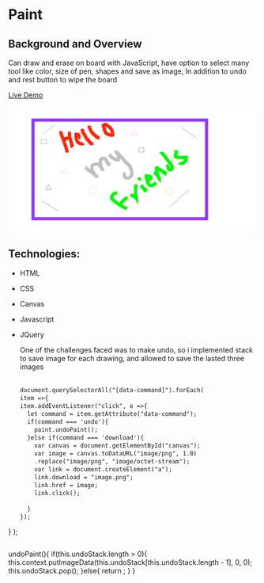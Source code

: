 # Paint
## Background and Overview
  Can draw and erase on board with JavaScript, have option to select many tool like color, size of pen, shapes
  and save as image, In addition to undo and rest button to wipe the board  
  
  [Live Demo](https://mmoussa2.github.io/paint/)
  
  ![](images/image.png)

## Technologies:
  - HTML
  - CSS
  - Canvas
  - Javascript
  - JQuery
 

    One of the challenges faced was to make undo, so i implemented stack to save image for each drawing,
    and allowed to save the lasted three images 
    
    ```
    
    document.querySelectorAll("[data-command]").forEach(
    item =>{
    item.addEventListener("click", e =>{
      let command = item.getAttribute("data-command");
      if(command === 'undo'){
        paint.undoPaint();
      }else if(command === 'download'){
        var canvas = document.getElementById("canvas");
        var image = canvas.toDataURL("image/png", 1.0)
        .replace("image/png", "image/octet-stream");
        var link = document.createElement("a");
        link.download = "image.png";
        link.href = image;
        link.click();

      }
    });
   }
  );
  ```

```
  undoPaint(){
    if(this.undoStack.length > 0){
      this.context.putImageData(this.undoStack[this.undoStack.length - 1], 0, 0);
      this.undoStack.pop();
    }else{
      return ;
    }
  }
  ```
    
